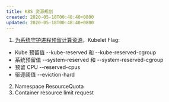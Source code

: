 ```yaml
---
title: K8S 资源规划
created: 2020-05-18T00:48:40+0800
updated: 2020-05-18T00:48:40+0800
---
```



1. [为系统守护进程预留计算资源](https://kubernetes.io/zh/docs/tasks/administer-cluster/reserve-compute-resources/)，Kubelet Flag:
  - Kube 预留值 --kube-reserved 和 --kube-reserved-cgroup
  - 系统预留值 --system-reserved 和 --system-reserved-cgroup
  - 预留 CPU --reserved-cpus
  - 驱逐阈值 --eviction-hard
2. Namespace ResourceQuota
3. Container resource limit request
